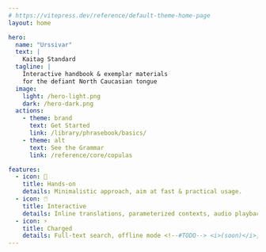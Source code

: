 ```yaml
---
# https://vitepress.dev/reference/default-theme-home-page
layout: home

hero:
  name: "Urssivar"
  text: |
    Kaitag Standard
  tagline: |
    Interactive handbook & exemplar materials
    for the defiant North Caucasian tongue
  image:
    light: /hero-light.png
    dark: /hero-dark.png
  actions:
    - theme: brand
      text: Get Started
      link: /library/phrasebook/basics/
    - theme: alt
      text: See the Grammar
      link: /reference/core/copulas

features:
  - icon: 🚀
    title: Hands-on
    details: Minimalistic approach, aim at fast & practical usage.
  - icon: 🖱️
    title: Interactive
    details: Inline translations, parameterized contexts, audio playback.
  - icon: ⚡
    title: Charged
    details: Full-text search, offline mode <!--#TODO--> <i>(soon)</i>, shareable URLs, source on GitHub.
---
```


<style>
.VPHero .VPImage {
  animation: floating 5s ease-in-out infinite;
}

@keyframes floating {
  50%  { translate: 0 -10px; }  
}
</style>
